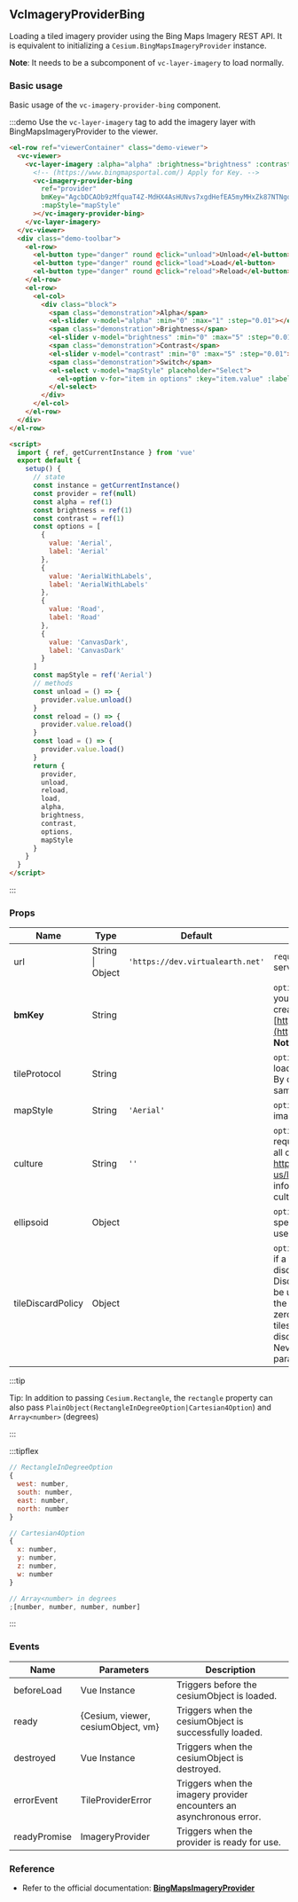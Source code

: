 ## VcImageryProviderBing

Loading a tiled imagery provider using the Bing Maps Imagery REST API. It is equivalent to initializing a `Cesium.BingMapsImageryProvider` instance.

**Note**: It needs to be a subcomponent of `vc-layer-imagery` to load normally.

### Basic usage

Basic usage of the `vc-imagery-provider-bing` component.

:::demo Use the `vc-layer-imagery` tag to add the imagery layer with BingMapsImageryProvider to the viewer.

```html
<el-row ref="viewerContainer" class="demo-viewer">
  <vc-viewer>
    <vc-layer-imagery :alpha="alpha" :brightness="brightness" :contrast="contrast">
      <!-- (https://www.bingmapsportal.com/) Apply for Key. -->
      <vc-imagery-provider-bing
        ref="provider"
        bmKey="AgcbDCAOb9zMfquaT4Z-MdHX4AsHUNvs7xgdHefEA5myMHxZk87NTNgdLbG90IE-"
        :mapStyle="mapStyle"
      ></vc-imagery-provider-bing>
    </vc-layer-imagery>
  </vc-viewer>
  <div class="demo-toolbar">
    <el-row>
      <el-button type="danger" round @click="unload">Unload</el-button>
      <el-button type="danger" round @click="load">Load</el-button>
      <el-button type="danger" round @click="reload">Reload</el-button>
    </el-row>
    <el-row>
      <el-col>
        <div class="block">
          <span class="demonstration">Alpha</span>
          <el-slider v-model="alpha" :min="0" :max="1" :step="0.01"></el-slider>
          <span class="demonstration">Brightness</span>
          <el-slider v-model="brightness" :min="0" :max="5" :step="0.01"></el-slider>
          <span class="demonstration">Contrast</span>
          <el-slider v-model="contrast" :min="0" :max="5" :step="0.01"></el-slider>
          <span class="demonstration">Switch</span>
          <el-select v-model="mapStyle" placeholder="Select">
            <el-option v-for="item in options" :key="item.value" :label="item.label" :value="item.value"> </el-option>
          </el-select>
        </div>
      </el-col>
    </el-row>
  </div>
</el-row>

<script>
  import { ref, getCurrentInstance } from 'vue'
  export default {
    setup() {
      // state
      const instance = getCurrentInstance()
      const provider = ref(null)
      const alpha = ref(1)
      const brightness = ref(1)
      const contrast = ref(1)
      const options = [
        {
          value: 'Aerial',
          label: 'Aerial'
        },
        {
          value: 'AerialWithLabels',
          label: 'AerialWithLabels'
        },
        {
          value: 'Road',
          label: 'Road'
        },
        {
          value: 'CanvasDark',
          label: 'CanvasDark'
        }
      ]
      const mapStyle = ref('Aerial')
      // methods
      const unload = () => {
        provider.value.unload()
      }
      const reload = () => {
        provider.value.reload()
      }
      const load = () => {
        provider.value.load()
      }
      return {
        provider,
        unload,
        reload,
        load,
        alpha,
        brightness,
        contrast,
        options,
        mapStyle
      }
    }
  }
</script>
```

:::

### Props

<!-- prettier-ignore -->
| Name | Type | Default | Description | Accepted Values |
| ---- | ---- | ------- | ----------- | --------------- |
| url | String \| Object | `'https://dev.virtualearth.net'` | `required` The url of the Bing Maps server hosting the imagery. |
| **bmKey** | String | | `optional` The Bing Maps key for your application, which can be created at [https://www.bingmapsportal.com/](https://www.bingmapsportal.com/). **Note that it is bmKey** |
| tileProtocol | String | | `optional` The protocol to use when loading tiles, e.g. 'http:' or 'https:'. By default, tiles are loaded using the same protocol as the page. |
| mapStyle | String | `'Aerial'` | `optional` The type of Bing Maps imagery to load. |Aerial/AerialWithLabels/AerialWithLabelsOnDemand/CanvasDark/CanvasGray/CanvasLight/
| culture | String | `''` | `optional` The culture to use when requesting Bing Maps imagery. Not all cultures are supported. See http://msdn.microsoft.com/en-us/library/hh441729.aspx for information on the supported cultures. |
| ellipsoid | Object | | `optional` The ellipsoid. If not specified, the WGS84 ellipsoid is used. |
| tileDiscardPolicy | Object | | `optional` The policy that determines if a tile is invalid and should be discarded. By default, a DiscardEmptyTileImagePolicy will be used, with the expectation that the Bing Maps server will send a zero-length response for missing tiles. To ensure that no tiles are discarded, construct and pass a NeverTileDiscardPolicy for this parameter. |

:::tip

Tip: In addition to passing `Cesium.Rectangle`, the `rectangle` property can also pass `PlainObject(RectangleInDegreeOption|Cartesian4Option`) and `Array<number>` (degrees)

:::

:::tipflex

```js
// RectangleInDegreeOption
{
  west: number,
  south: number,
  east: number,
  north: number
}
```

```js
// Cartesian4Option
{
  x: number,
  y: number,
  z: number,
  w: number
}
```

```js
// Array<number> in degrees
;[number, number, number, number]
```

:::

### Events

| Name         | Parameters                         | Description                                                          |
| ------------ | ---------------------------------- | -------------------------------------------------------------------- |
| beforeLoad   | Vue Instance                       | Triggers before the cesiumObject is loaded.                          |
| ready        | {Cesium, viewer, cesiumObject, vm} | Triggers when the cesiumObject is successfully loaded.               |
| destroyed    | Vue Instance                       | Triggers when the cesiumObject is destroyed.                         |
| errorEvent   | TileProviderError                  | Triggers when the imagery provider encounters an asynchronous error. |
| readyPromise | ImageryProvider                    | Triggers when the provider is ready for use.                         |

### Reference

- Refer to the official documentation: **[BingMapsImageryProvider](https://cesium.com/docs/cesiumjs-ref-doc/BingMapsImageryProvider.html)**
